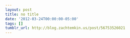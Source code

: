 ```yaml
---
layout: post
title: no title
date: '2012-03-24T00:00:00-05:00'
tags: []
tumblr_url: http://blog.zachtemkin.us/post/56753526021
---
```

